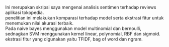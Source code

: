 Ini merupakan skripsi saya mengenai analisis sentimen terhadap reviews aplikasi tokopedia. <br>
penelitian ini melakukan komparasi terhadap model serta ekstrasi fitur untuk menemukan nilai akurasi terbaik. <br>
Pada naive bayes menggunakan model multinomial dan bernoulli, sednagkan SVM menggunakan kernel linear, polynomial, RBF dan sigmoid.<br>
ekstrasi fitur yang digunakan yaitu TFIDF, bag of word dan ngram.
